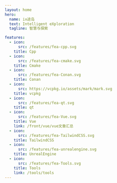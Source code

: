 ```yaml
---
layout: home
hero:
  name: ix途岛
  text: Intelligent eXploration
  tagline: 智慧与探索

features:
  - icon:
      src: /features/fea-cpp.svg
    title: Cpp
  - icon:
      src: /features/fea-cmake.svg
    title: Cmake
  - icon:
      src: /features/fea-Conan.svg
    title: Conan
  - icon:
      src: https://vcpkg.io/assets/mark/mark.svg
    title: vcpkg
  - icon:
      src: /features/fea-qt.svg
    title: qt
  - icon:
      src: /features/fea-Vue.svg
    title: Vue
    link: /front/vue/vue文章汇总
  - icon:
      src: /features/fea-TailwindCSS.svg
    title: TailwindCSS
  - icon:
      src: /features/fea-unrealengine.svg
    title: UnrealEngine
  - icon:
      src: /features/fea-Tools.svg
    title: Tools
    link: /tools/tools
---
```


<Confetti />
